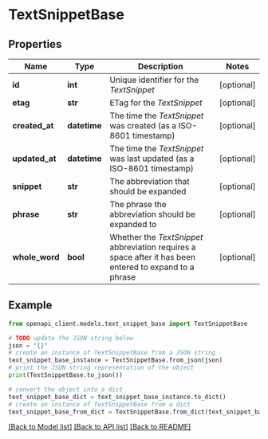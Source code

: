 # TextSnippetBase


## Properties

Name | Type | Description | Notes
------------ | ------------- | ------------- | -------------
**id** | **int** | Unique identifier for the *TextSnippet* | [optional] 
**etag** | **str** | ETag for the *TextSnippet* | [optional] 
**created_at** | **datetime** | The time the *TextSnippet* was created (as a ISO-8601 timestamp) | [optional] 
**updated_at** | **datetime** | The time the *TextSnippet* was last updated (as a ISO-8601 timestamp) | [optional] 
**snippet** | **str** | The abbreviation that should be expanded | [optional] 
**phrase** | **str** | The phrase the abbreviation should be expanded to | [optional] 
**whole_word** | **bool** | Whether the *TextSnippet* abbreviation requires a space after it has been entered to expand to a phrase | [optional] 

## Example

```python
from openapi_client.models.text_snippet_base import TextSnippetBase

# TODO update the JSON string below
json = "{}"
# create an instance of TextSnippetBase from a JSON string
text_snippet_base_instance = TextSnippetBase.from_json(json)
# print the JSON string representation of the object
print(TextSnippetBase.to_json())

# convert the object into a dict
text_snippet_base_dict = text_snippet_base_instance.to_dict()
# create an instance of TextSnippetBase from a dict
text_snippet_base_from_dict = TextSnippetBase.from_dict(text_snippet_base_dict)
```
[[Back to Model list]](../README.md#documentation-for-models) [[Back to API list]](../README.md#documentation-for-api-endpoints) [[Back to README]](../README.md)


